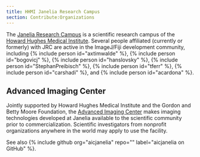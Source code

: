 ```yaml
---
title: HHMI Janelia Research Campus
section: Contribute:Organizations
---
```


The [Janelia Research Campus](https://www.janelia.org/) is a scientific
research campus of the
[Howard Hughes Medical Institute](https://www.hhmi.org/). Several people
affiliated (currently or formerly) with JRC are active in the ImageJ/Fiji
development community, including
{% include person id="axtimwalde" %},
{% include person id="bogovicj" %},
{% include person id="hanslovsky" %},
{% include person id="StephanPreibisch" %},
{% include person id="tferr" %},
{% include person id="carshadi" %},
and {% include person id="acardona" %}.

## Advanced Imaging Center

Jointly supported by Howard Hughes Medical Institute and the Gordon and Betty
Moore Foundation, the [Advanced Imaging Center](https://www.aicjanelia.org/)
makes imaging technologies developed at Janelia available to the scientific
community prior to commercialization. Scientific investigators from nonprofit
organizations anywhere in the world may apply to use the facility.

See also {% include github org="aicjanelia" repo="" label="aicjanelia on GitHub" %}.
